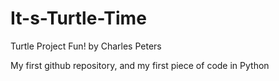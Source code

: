 # It-s-Turtle-Time
Turtle Project Fun!
by Charles Peters

My first github repository, and my first piece of code in Python
